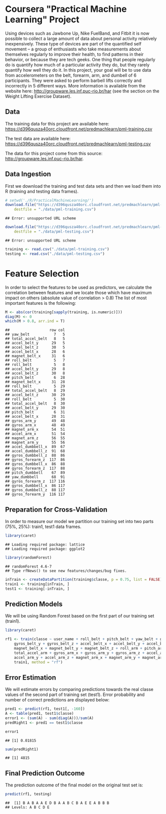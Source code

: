 Coursera "Practical Machine Learning" Project
========================================================
Using devices such as Jawbone Up, Nike FuelBand, and Fitbit it is now possible to collect a large amount of data about personal activity relatively inexpensively. These type of devices are part of the quantified self movement – a group of enthusiasts who take measurements about themselves regularly to improve their health, to find patterns in their behavior, or because they are tech geeks. One thing that people regularly do is quantify how much of a particular activity they do, but they rarely quantify how well they do it. In this project, your goal will be to use data from accelerometers on the belt, forearm, arm, and dumbell of 6 participants. They were asked to perform barbell lifts correctly and incorrectly in 5 different ways. More information is available from the website here: http://groupware.les.inf.puc-rio.br/har (see the section on the Weight Lifting Exercise Dataset). 



## Data 

The training data for this project are available here: 
https://d396qusza40orc.cloudfront.net/predmachlearn/pml-training.csv

The test data are available here: 
https://d396qusza40orc.cloudfront.net/predmachlearn/pml-testing.csv

The data for this project come from this source: http://groupware.les.inf.puc-rio.br/har. 


## Data Ingestion

First we download the training and test data sets and then we load them into R (training and testing data frames).


```r
# setwd('./R/PracticalMachineLearning/')
download.file("https://d396qusza40orc.cloudfront.net/predmachlearn/pml-training.csv", 
    destfile = "./data/pml-training.csv")
```

```
## Error: unsupported URL scheme
```

```r
download.file("https://d396qusza40orc.cloudfront.net/predmachlearn/pml-testing.csv", 
    destfile = "./data/pml-testing.csv")
```

```
## Error: unsupported URL scheme
```

```r
training <- read.csv("./data/pml-training.csv")
testing <- read.csv("./data/pml-testing.csv")
```


# Feature Selection
In order to select the features to be used as predictors, we calculate the correlation between features and we locate those which have maximum impact on others (absolute value of correlation > 0.8)
The list of most important features is the following:


```r
M <- abs(cor(training[sapply(training, is.numeric)]))
diag(M) <- 0
which(M > 0.8, arr.ind = T)
```

```
##                  row col
## yaw_belt           7   5
## total_accel_belt   8   5
## accel_belt_y      29   5
## accel_belt_z      30   5
## accel_belt_x      28   6
## magnet_belt_x     31   6
## roll_belt          5   7
## roll_belt          5   8
## accel_belt_y      29   8
## accel_belt_z      30   8
## pitch_belt         6  28
## magnet_belt_x     31  28
## roll_belt          5  29
## total_accel_belt   8  29
## accel_belt_z      30  29
## roll_belt          5  30
## total_accel_belt   8  30
## accel_belt_y      29  30
## pitch_belt         6  31
## accel_belt_x      28  31
## gyros_arm_y       49  48
## gyros_arm_x       48  49
## magnet_arm_x      54  51
## accel_arm_x       51  54
## magnet_arm_z      56  55
## magnet_arm_y      55  56
## accel_dumbbell_x  89  67
## accel_dumbbell_z  91  68
## gyros_dumbbell_z  88  86
## gyros_forearm_z  117  86
## gyros_dumbbell_x  86  88
## gyros_forearm_z  117  88
## pitch_dumbbell    67  89
## yaw_dumbbell      68  91
## gyros_forearm_z  117 116
## gyros_dumbbell_x  86 117
## gyros_dumbbell_z  88 117
## gyros_forearm_y  116 117
```


## Preparation for Cross-Validation

In order to measure our model we partition our training set into two parts (75%, 25%): train1, test1 data frames.


```r
library(caret)
```

```
## Loading required package: lattice
## Loading required package: ggplot2
```

```r
library(randomForest)
```

```
## randomForest 4.6-7
## Type rfNews() to see new features/changes/bug fixes.
```

```r
inTrain <- createDataPartition(training$classe, p = 0.75, list = FALSE)
train1 <- training[inTrain, ]
test1 <- training[-inTrain, ]
```



## Prediction Models

We will be using Random Forest based on the first part of our training set (train1). 


```r
library(caret)

rf1 <- train(classe ~ user_name + roll_belt + pitch_belt + yaw_belt + gyros_belt_x + 
    gyros_belt_y + gyros_belt_z + accel_belt_x + accel_belt_y + accel_belt_z + 
    magnet_belt_x + magnet_belt_y + magnet_belt_z + roll_arm + pitch_arm + yaw_arm + 
    total_accel_arm + gyros_arm_x + gyros_arm_y + gyros_arm_z + accel_arm_x + 
    accel_arm_y + accel_arm_z + magnet_arm_x + magnet_arm_y + magnet_arm_z, 
    train1, method = "rf")
```


## Error Estimation

We will estimate errors by comparing predictions towards the real classe values of the second part of training set (test1).
Error probability and number of correct predictions are displayed below:


```r
pred1 <- predict(rf1, test1[, -160])
A <- table(pred1, test1$classe)
error1 <- (sum(A) - sum(diag(A)))/sum(A)
predRight1 <- pred1 == test1$classe

error1
```

```
## [1] 0.01815
```

```r
sum(predRight1)
```

```
## [1] 4815
```



## Final Prediction Outcome

The prediction outcome of the final model on the original test set is:


```r
predict(rf1, testing)
```

```
##  [1] B A B A A E D B A A B C B A E E A B B B
## Levels: A B C D E
```


